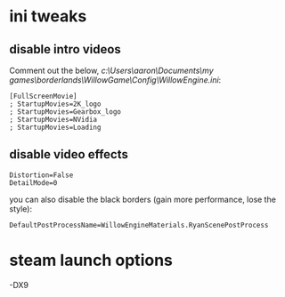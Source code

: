 # ini tweaks
## disable intro videos
Comment out the below, _c:\Users\aaron\Documents\my games\borderlands\WillowGame\Config\WillowEngine.ini_:
```
[FullScreenMovie]
; StartupMovies=2K_logo
; StartupMovies=Gearbox_logo
; StartupMovies=NVidia
; StartupMovies=Loading
```

## disable video effects
```
Distortion=False
DetailMode=0
```

you can also disable the black borders (gain more performance, lose the style):
```
DefaultPostProcessName=WillowEngineMaterials.RyanScenePostProcess
```


# steam launch options
-DX9